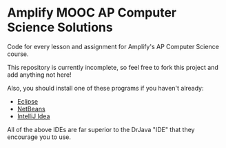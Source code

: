 # Amplify MOOC AP Computer Science Solutions
Code for every lesson and assignment for Amplify's AP Computer Science course.

This repository is currently incomplete, so feel free to fork this project and add anything not here!

Also, you should install one of these programs if you haven't already:

* [Eclipse](https://www.eclipse.org/downloads/)
* [NetBeans](https://netbeans.org/downloads/index.html)
* [IntelliJ Idea](https://www.jetbrains.com/idea/download/)

All of the above IDEs are far superior to the DrJava "IDE" that they encourage you to use.
